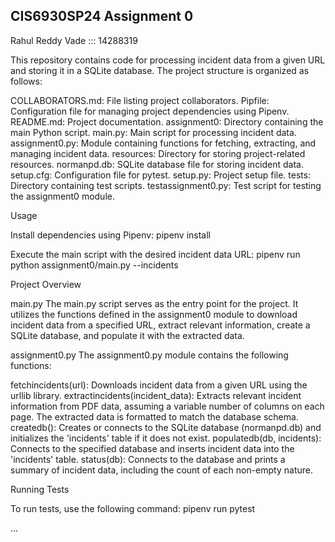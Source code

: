 ## CIS6930SP24 Assignment 0

Rahul Reddy Vade ::: 14288319

This repository contains code for processing incident data from a given URL and storing it in a SQLite database. The project structure is organized as follows:

COLLABORATORS.md: File listing project collaborators.
Pipfile: Configuration file for managing project dependencies using Pipenv.
README.md: Project documentation.
assignment0: Directory containing the main Python script.
    main.py: Main script for processing incident data.
    assignment0.py: Module containing functions for fetching, extracting, and managing incident data.
resources: Directory for storing project-related resources.
    normanpd.db: SQLite database file for storing incident data.
setup.cfg: Configuration file for pytest.
setup.py: Project setup file.
tests: Directory containing test scripts.
    testassignment0.py: Test script for testing the assignment0 module.



Usage

Install dependencies using Pipenv:
pipenv install


Execute the main script with the desired incident data URL:
pipenv run python assignment0/main.py --incidents <url>


Project Overview

main.py
The main.py script serves as the entry point for the project. It utilizes the functions defined in the assignment0 module to download incident data from a specified URL, extract relevant information, create a SQLite database, and populate it with the extracted data.

assignment0.py
The assignment0.py module contains the following functions:

fetchincidents(url): Downloads incident data from a given URL using the urllib library.
extractincidents(incident_data): Extracts relevant incident information from PDF data, assuming a variable number of columns on each page. The extracted data is formatted to match the database schema.
createdb(): Creates or connects to the SQLite database (normanpd.db) and initializes the 'incidents' table if it does not exist.
populatedb(db, incidents): Connects to the specified database and inserts incident data into the 'incidents' table.
status(db): Connects to the database and prints a summary of incident data, including the count of each non-empty nature.




Running Tests

To run tests, use the following command:
pipenv run pytest


...
